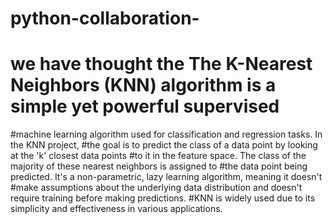 # python-collaboration-
# we have thought the The K-Nearest Neighbors (KNN) algorithm is a simple yet powerful supervised 
#machine learning algorithm used for classification and regression tasks. In the KNN project, 
#the goal is to predict the class of a data point by looking at the 'k' closest data points 
#to it in the feature space. The class of the majority of these nearest neighbors is assigned to
#the data point being predicted. It's a non-parametric, lazy learning algorithm, meaning it doesn't
#make assumptions about the underlying data distribution and doesn't require training before making predictions. 
#KNN is widely used due to its simplicity and effectiveness in various applications.
